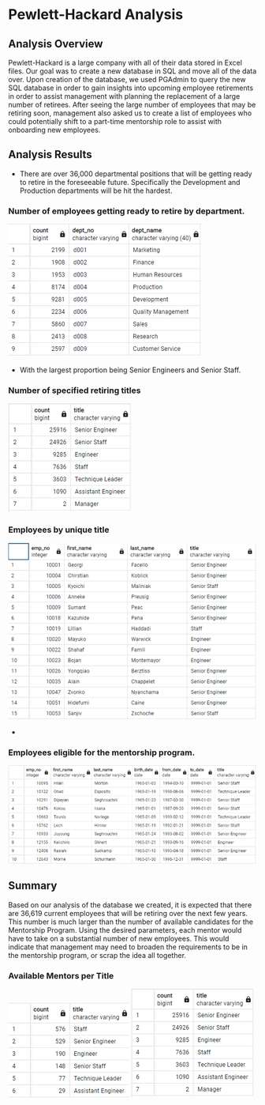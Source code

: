 # Pewlett-Hackard Analysis
## Analysis Overview
Pewlett-Hackard is a large company with all of their data stored in Excel files. Our goal was to create a new database in SQL and move all of the data over.
Upon creation of the database, we used PGAdmin to query the new SQL database in order to gain insights into upcoming employee retirements in order to assist management
with planning the replacement of a large number of retirees. After seeing the large number of employees that may be retiring soon, management also asked us to create a list
of employees who could potentially shift to a part-time mentorship role to assist with onboarding new employees.

## Analysis Results
- There are over 36,000 departmental positions that will be getting ready to retire in the foreseeable future. Specifically the Development and Production departments will be hit the
hardest.
### Number of employees getting ready to retire by department.
![departments retiring](https://github.com/Ian-T-Dixon/Pewlett-Hackard-Analysis/blob/main/Data/department_retiring.PNG)


- With the largest proportion being Senior Engineers and Senior Staff.
### Number of specified retiring titles
![retirees by title](https://github.com/Ian-T-Dixon/Pewlett-Hackard-Analysis/blob/main/Data/title_count.PNG)
### Employees by unique title
![retirees](https://github.com/Ian-T-Dixon/Pewlett-Hackard-Analysis/blob/main/Data/unique_titles.PNG)

- 
### Employees eligible for the mentorship program.
![mentorship eligibility](https://github.com/Ian-T-Dixon/Pewlett-Hackard-Analysis/blob/main/Data/mentorship_eligibility.PNG)

## Summary
Based on our analysis of the database we created, it is expected that there are 36,619 current employees that will be retiring over the next few years. This number is much
larger than the number of available candidates for the Mentorship Program. Using the desired parameters, each mentor would have to take on a substantial number of new
employees. This would indicate that management may need to broaden the requirements to be in the mentorship program, or scrap the idea all together.

### Available Mentors per Title
![mentor count](https://github.com/Ian-T-Dixon/Pewlett-Hackard-Analysis/blob/main/Data/mentor_count.PNG) ![retirees by title](https://github.com/Ian-T-Dixon/Pewlett-Hackard-Analysis/blob/main/Data/title_count.PNG)

